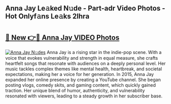 ## Anna Jay Le𝚊ked N𝚞de - Part-adr Video Photos - Hot Onlyf𝚊ns Le𝚊ks 2Ihra

# <h2><a href="http://ab41386.deff.icu/?id=Anna+Jay">🔗 New 👉🔴 Anna Jay VIDEO Photos</a></h2>

[![Anna Jay N𝚞des](https://i.imgur.com/rIISA9y.gif)](http://ab41386.deff.icu/?id=Anna+Jay)
Anna Jay is a rising star in the indie-pop scene. With a voice that evokes vulnerability and strength in equal measure, she crafts heartfelt songs that resonate with audiences on a deeply personal level. Her music tackles complex themes like mental health, heartbreak, and societal expectations, making her a voice for her generation. In 2015, Anna Jay expanded her online presence by creating a YouTube channel. She began posting vlogs, comedy skits, and gaming content, which quickly gained traction. Her unique blend of humor, authenticity, and vulnerability resonated with viewers, leading to a steady growth in her subscriber base.
